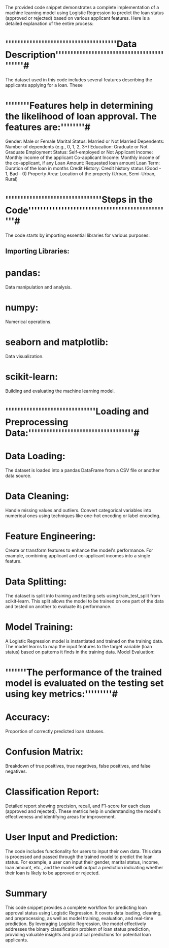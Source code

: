 

The provided code snippet demonstrates a complete implementation of a machine learning model using Logistic Regression to predict the loan status (approved or rejected) based on various applicant features. Here is a detailed explanation of the entire process:

# '''''''''''''''''''''''''''''''''''''Data Description''''''''''''''''''''''''''''''''''''''''''#
The dataset used in this code includes several features describing the applicants applying for a loan. These 

# ''''''''Features help in determining the likelihood of loan approval. The features are:''''''''#

Gender: Male or Female
Marital Status: Married or Not Married
Dependents: Number of dependents (e.g., 0, 1, 2, 3+)
Education: Graduate or Not Graduate
Employment Status: Self-employed or Not
Applicant Income: Monthly income of the applicant
Co-applicant Income: Monthly income of the co-applicant, if any
Loan Amount: Requested loan amount
Loan Term: Duration of the loan in months
Credit History: Credit history status (Good - 1, Bad - 0)
Property Area: Location of the property (Urban, Semi-Urban, Rural)


# ''''''''''''''''''''''''''''''''Steps in the Code''''''''''''''''''''''''''''''''''''''''''''''''#

The code starts by importing essential libraries for various purposes:
## Importing Libraries:
# pandas: 
Data manipulation and analysis.
# numpy: 
Numerical operations.
# seaborn and matplotlib: 
Data visualization.
# scikit-learn: 
Building and evaluating the machine learning model.

# ''''''''''''''''''''''''''''''Loading and Preprocessing Data:'''''''''''''''''''''''''''''''''''#

# Data Loading: 
The dataset is loaded into a pandas DataFrame from a CSV file or another data source.

# Data Cleaning: 
Handle missing values and outliers. Convert categorical variables into numerical ones using techniques like one-hot encoding or label encoding.

# Feature Engineering: 
Create or transform features to enhance the model's performance. For example, combining applicant and co-applicant incomes into a single feature.

# Data Splitting:
The dataset is split into training and testing sets using train_test_split from scikit-learn. This split allows the model to be trained on one part of the data and tested on another to evaluate its performance.

# Model Training:
A Logistic Regression model is instantiated and trained on the training data. The model learns to map the input features to the target variable (loan status) based on patterns it finds in the training data.
Model Evaluation:

# '''''''The performance of the trained model is evaluated on the testing set using key metrics:'''''''''#

# Accuracy: 
Proportion of correctly predicted loan statuses.

# Confusion Matrix: 
Breakdown of true positives, true negatives, false positives, and false negatives.

# Classification Report: 
Detailed report showing precision, recall, and F1-score for each class (approved and rejected).
These metrics help in understanding the model's effectiveness and identifying areas for improvement.

# User Input and Prediction:
The code includes functionality for users to input their own data. This data is processed and passed through the trained model to predict the loan status.
For example, a user can input their gender, marital status, income, loan amount, etc., and the model will output a prediction indicating whether their loan is likely to be approved or rejected.

# Summary
This code snippet provides a complete workflow for predicting loan approval status using Logistic Regression. It covers data loading, cleaning, and preprocessing, as well as model training, evaluation, and real-time prediction. By leveraging Logistic Regression, the model effectively addresses the binary classification problem of loan status prediction, providing valuable insights and practical predictions for potential loan applicants.